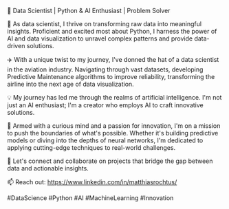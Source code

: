 👋 Data Scientist | Python & AI Enthusiast | Problem Solver

🔬 As data scientist, I thrive on transforming raw data into meaningful insights. Proficient and excited most about Python, I harness the power of AI and data visualization to unravel complex patterns and provide data-driven solutions.

✈️ With a unique twist to my journey, I've donned the hat of a data scientist in the aviation industry. Navigating through vast datasets, developing Predictive Maintenance algorithms to improve reliability, transforming the airline into the next age of data visualization. 

💡 My journey has led me through the realms of artificial intelligence. I'm not just an AI enthusiast; I'm a creator who employs AI to craft innovative solutions.

🧠 Armed with a curious mind and a passion for innovation, I'm on a mission to push the boundaries of what's possible. Whether it's building predictive models or diving into the depths of neural networks, I'm dedicated to applying cutting-edge techniques to real-world challenges.

🌟 Let's connect and collaborate on projects that bridge the gap between data and actionable insights.

📫 Reach out: https://www.linkedin.com/in/matthiasrochtus/

#DataScience #Python #AI #MachineLearning #Innovation
